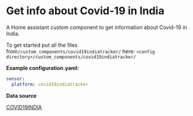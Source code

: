 # Get info about Covid-19 in India

A Home assistant custom component to get information about Covid-19 in India.

To get started put all the files from`/custom_components/covid19indiatracker/` here:
`<config directory>/custom_components/covid19indiatracker/`

**Example configuration.yaml:**

```yaml
sensor:
  platform: covid19indiatracker
```

**Data source**

[COVID19INDIA](<https://github.com/covid19india/>)
